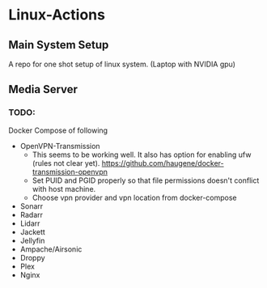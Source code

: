 # Linux-Actions

## Main System Setup

A repo for one shot setup of linux system. (Laptop with NVIDIA gpu)

## Media Server

### TODO:

Docker Compose of following

- OpenVPN-Transmission
  - This seems to be working well. It also has option for enabling ufw (rules not clear yet). https://github.com/haugene/docker-transmission-openvpn
  - Set PUID and PGID properly so that file permissions doesn't conflict with host machine.
  - Choose vpn provider and vpn location from docker-compose
- Sonarr
- Radarr
- Lidarr
- Jackett
- Jellyfin
- Ampache/Airsonic
- Droppy
- Plex 
- Nginx

